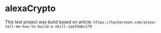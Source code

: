 # alexaCrypto

This test project was build based on article: `https://hackernoon.com/alexa-tell-me-how-to-build-a-skill-1aefdabc279`
